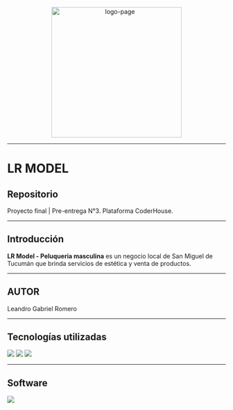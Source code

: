 <p align="center"><img width="300px" src="https://i.postimg.cc/brPH6rs4/LR-Model-transparente.png" alt="logo-page"></p>

------------
# LR MODEL


## Repositorio
Proyecto final | Pre-entrega N°3. Plataforma CoderHouse.

------------


## Introducción
**LR Model - Peluqueria masculina** es un negocio local de San Miguel de Tucumán que brinda servicios de estética y venta de productos.

------------


## AUTOR
Leandro Gabriel Romero

------------


## Tecnologías utilizadas
![](https://i.postimg.cc/RF1Vtfrh/html-5.png)
![](https://i.postimg.cc/kGnMv49c/css.png) 
![](https://i.postimg.cc/zv0ztrG1/sass.png)

------------


## Software
![](https://i.postimg.cc/wMtLH0yZ/softwares.png)
